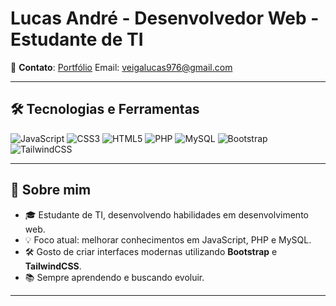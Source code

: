 # Lucas André - Desenvolvedor Web - Estudante de TI

📱 **Contato**: [Portfólio](http://127.0.0.1:5500/Portfolio/index.html)
Email: veigalucas976@gmail.com 

---

## 🛠️ Tecnologias e Ferramentas

![JavaScript](https://img.shields.io/badge/-JavaScript-F7DF1E?logo=javascript&logoColor=black&style=for-the-badge)
![CSS3](https://img.shields.io/badge/-CSS3-1572B6?logo=css3&logoColor=white&style=for-the-badge)
![HTML5](https://img.shields.io/badge/-HTML5-E34F26?logo=html5&logoColor=white&style=for-the-badge)
![PHP](https://img.shields.io/badge/-PHP-777BB4?logo=php&logoColor=white&style=for-the-badge)
![MySQL](https://img.shields.io/badge/-MySQL-4479A1?logo=mysql&logoColor=white&style=for-the-badge)
![Bootstrap](https://img.shields.io/badge/-Bootstrap-7952B3?logo=bootstrap&logoColor=white&style=for-the-badge)
![TailwindCSS](https://img.shields.io/badge/-TailwindCSS-06B6D4?logo=tailwindcss&logoColor=white&style=for-the-badge)

---

## 🚀 Sobre mim

- 🎓 Estudante de TI, desenvolvendo habilidades em desenvolvimento web.
- 💡 Foco atual: melhorar conhecimentos em JavaScript, PHP e MySQL.
- 🛠️ Gosto de criar interfaces modernas utilizando **Bootstrap** e **TailwindCSS**.
- 📚 Sempre aprendendo e buscando evoluir.

---